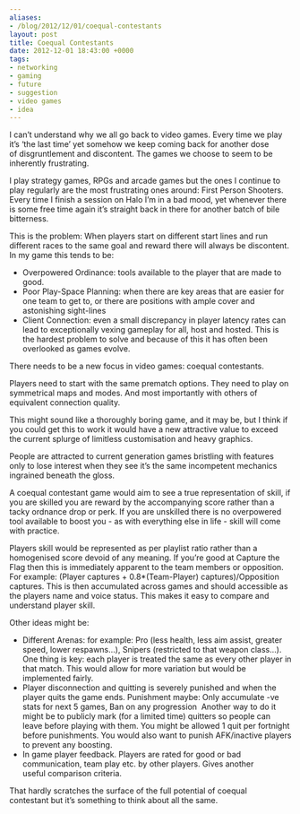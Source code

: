 ```yaml
---
aliases:
- /blog/2012/12/01/coequal-contestants
layout: post
title: Coequal Contestants
date: 2012-12-01 18:43:00 +0000
tags:
- networking
- gaming
- future
- suggestion
- video games
- idea
---
```

I can’t understand why we all go back to video games. Every time we play it’s ‘the last time’ yet somehow we keep coming back for another dose of disgruntlement and discontent. The games we choose to seem to be inherently frustrating.

I play strategy games, RPGs and arcade games but the ones I continue to play regularly are the most frustrating ones around: First Person Shooters. Every time I finish a session on Halo I’m in a bad mood, yet whenever there is some free time again it’s straight back in there for another batch of bile bitterness.

This is the problem: When players start on different start lines and run different races to the same goal and reward there will always be discontent. In my game this tends to be: 

* Overpowered Ordinance: tools available to the player that are made to good.
* Poor Play-Space Planning: when there are key areas that are easier for one team to get to, or there are positions with ample cover and astonishing sight-lines
* Client Connection: even a small discrepancy in player latency rates can lead to exceptionally vexing gameplay for all, host and hosted. This is the hardest problem to solve and because of this it has often been overlooked as games evolve.

There needs to be a new focus in video games: coequal contestants.

Players need to start with the same prematch options. They need to play on symmetrical maps and modes. And most importantly with others of equivalent connection quality.

This might sound like a thoroughly boring game, and it may be, but I think if you could get this to work it would have a new attractive value to exceed the current splurge of limitless customisation and heavy graphics.

People are attracted to current generation games bristling with features only to lose interest when they see it’s the same incompetent mechanics ingrained beneath the gloss.

A coequal contestant game would aim to see a true representation of skill, if you are skilled you are reward by the accompanying score rather than a tacky ordnance drop or perk. If you are unskilled there is no overpowered tool available to boost you - as with everything else in life - skill will come with practice.

Players skill would be represented as per playlist ratio rather than a homogenised score devoid of any meaning. If you’re good at Capture the Flag then this is immediately apparent to the team members or opposition. For example: (Player captures + 0.8*(Team-Player) captures)/Opposition captures. This is then accumulated across games and should accessible as the players name and voice status. This makes it easy to compare and understand player skill.

Other ideas might be:

* Different Arenas: for example: Pro (less health, less aim assist, greater speed, lower respawns…), Snipers (restricted to that weapon class…). One thing is key: each player is treated the same as every other player in that match. This would allow for more variation but would be implemented fairly.
* Player disconnection and quitting is severely punished and when the player quits the game ends. Punishment maybe: Only accumulate -ve stats for next 5 games, Ban on any progression  Another way to do it might be to publicly mark (for a limited time) quitters so people can leave before playing with them. You might be allowed 1 quit per fortnight before punishments. You would also want to punish AFK/inactive players to prevent any boosting.
* In game player feedback. Players are rated for good or bad communication, team play etc. by other players. Gives another useful comparison criteria.

That hardly scratches the surface of the full potential of coequal contestant but it’s something to think about all the same.